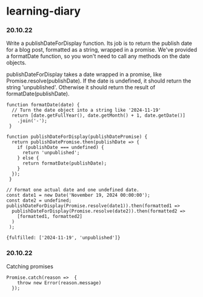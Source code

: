 # learning-diary

### 20.10.22
Write a publishDateForDisplay function. Its job is to return the publish date for a blog post, formatted as a string, wrapped in a promise. We've provided a formatDate function, so you won't need to call any methods on the date objects.

publishDateForDisplay takes a date wrapped in a promise, like Promise.resolve(publishDate). If the date is undefined, it should return the string 'unpublished'. Otherwise it should return the result of formatDate(publishDate).

```
function formatDate(date) {
  // Turn the date object into a string like '2024-11-19'
  return [date.getFullYear(), date.getMonth() + 1, date.getDate()]
    .join('-');
 }

function publishDateForDisplay(publishDatePromise) {
  return publishDatePromise.then(publishDate => {
    if (publishDate === undefined) {
      return 'unpublished';
    } else {
      return formatDate(publishDate);
    }
  });
 }

// Format one actual date and one undefined date.
const date1 = new Date('November 19, 2024 00:00:00');
const date2 = undefined;
publishDateForDisplay(Promise.resolve(date1)).then(formatted1 =>
  publishDateForDisplay(Promise.resolve(date2)).then(formatted2 =>
    [formatted1, formatted2]
  )
 );

{fulfilled: ['2024-11-19', 'unpublished']}
```

### 20.10.22
Catching promises
```
Promise.catch(reason =>  {
    throw new Error(reason.message)
  });
```
